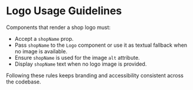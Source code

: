 # Logo Usage Guidelines

Components that render a shop logo must:

- Accept a `shopName` prop.
- Pass `shopName` to the `Logo` component or use it as textual fallback when no image is available.
- Ensure `shopName` is used for the image `alt` attribute.
- Display `shopName` text when no logo image is provided.

Following these rules keeps branding and accessibility consistent across the codebase.
